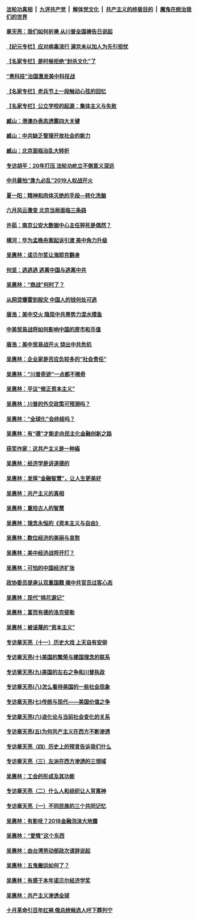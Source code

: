 ####  [法轮功真相](../../../../basic/blob/master/README.md?t=07030202) &nbsp;|&nbsp; [九评共产党](../../../../9ping.md/blob/master/README.md?t=07030202) &nbsp;|&nbsp; [解体党文化](../../../../jtdwh.md/blob/master/README.md?t=07030202)  &nbsp;|&nbsp; [共产主义的终极目的](../../../../gczydzjmd.md/blob/master/README.md?t=07030202) &nbsp;|&nbsp; [魔鬼在统治我们的世界](../../../../mgztzwmdsj.md/blob/master/README.md?t=07030202) 

#### [章天亮：我们如何祈祷 从川普全国祷告日说起](../pages/nsc423/n11944627.md?t=07030202) 

#### [【纪元专栏】应对病毒流行 渥京未以加人为先引担忧](../pages/nsc423/n11875714.md?t=07030202) 

#### [【名家专栏】是时候拒绝“封杀文化”了](../pages/nsc423/n11814093.md?t=07030202) 

#### [“黑科技”治国激发美中科技战](../pages/nsc423/n11638056.md?t=07030202) 

#### [【名家专栏】老兵节上一段触动心弦的回忆](../pages/nsc423/n11646016.md?t=07030202) 

#### [【名家专栏】公立学校的起源：集体主义与失败](../pages/nsc423/n11601833.md?t=07030202) 

#### [臧山：港澳办表态透露四大关键](../pages/nsc423/n11421628.md?t=07030202) 

#### [臧山：中共缺乏管理开放社会的能力](../pages/nsc423/n11407457.md?t=07030202) 

#### [臧山：北京面临治乱大转折](../pages/nsc423/n11406895.md?t=07030202) 

#### [专访胡平：20年打压 法轮功屹立不倒意义深远](../pages/nsc423/n11398800.md?t=07030202) 

#### [中共最怕“逢九必乱”2019人权战开火](../pages/nsc423/n11385248.md?t=07030202) 

#### [夏一阳：精神和肉体灭绝的手段—转化洗脑](../pages/nsc423/n11368250.md?t=07030202) 

#### [六月风云激变 北京当局面临三条路](../pages/nsc423/n11313668.md?t=07030202) 

#### [许茹：南京公安大数据中心主任猝死是偶然？](../pages/nsc423/n11064744.md?t=07030202) 

#### [横河：华为孟晚舟案起诉引渡 美中角力升级](../pages/nsc423/n11027230.md?t=07030202) 

#### [吴惠林：诺贝尔奖让海耶克翻身](../pages/nsc423/n10890049.md?t=07030202) 

#### [何坚：逃逃逃 逃离中国与逃离中共](../pages/nsc423/n10592891.md?t=07030202) 

#### [吴惠林：“商战”何时了？](../pages/nsc423/n10573558.md?t=07030202) 

#### [从网贷爆雷到股灾 中国人的钱何处可逃](../pages/nsc423/n10572800.md?t=07030202) 

#### [唐浩：美中交火 隐现中共黑势力混水摸鱼](../pages/nsc423/n10544040.md?t=07030202) 

#### [中美贸易战将如何影响中国的房市和币值](../pages/nsc423/n10543697.md?t=07030202) 

#### [唐浩：美中贸易战开火 烧出中共危机](../pages/nsc423/n10540126.md?t=07030202) 

#### [吴惠林：企业家是否应负较多的“社会责任”](../pages/nsc423/n10535022.md?t=07030202) 

#### [吴惠林：“川普奇迹”一点都不稀奇](../pages/nsc423/n10512808.md?t=07030202) 

#### [吴惠林：平议“修正资本主义”](../pages/nsc423/n10495724.md?t=07030202) 

#### [吴惠林：川普的外交政策可预测吗？](../pages/nsc423/n10462387.md?t=07030202) 

#### [吴惠林：“全球化”会终结吗？](../pages/nsc423/n10452838.md?t=07030202) 

#### [吴惠林：有“德”才能走向民主化金融创新之路](../pages/nsc423/n10432292.md?t=07030202) 

#### [获奖作家：这共产主义是一种癌](../pages/nsc423/n10431541.md?t=07030202) 

#### [吴惠林：经济学是讲道德的](../pages/nsc423/n10398014.md?t=07030202) 

#### [吴惠林：发挥“金融智慧”，让人生更美好](../pages/nsc423/n10375019.md?t=07030202) 

#### [吴惠林：共产主义的真相](../pages/nsc423/n10351394.md?t=07030202) 

#### [吴惠林：重拾古人的智慧](../pages/nsc423/n10337691.md?t=07030202) 

#### [吴惠林：理念永恒的《资本主义与自由》](../pages/nsc423/n10316274.md?t=07030202) 

#### [吴惠林：数位经济的美丽与哀愁](../pages/nsc423/n10292946.md?t=07030202) 

#### [吴惠林：美中经济战将开打？](../pages/nsc423/n10258825.md?t=07030202) 

#### [吴惠林：可怕的中国经济扩张](../pages/nsc423/n10219147.md?t=07030202) 

#### [政协委员提承认双重国籍 揭中共官员过客心态](../pages/nsc423/n10208809.md?t=07030202) 

#### [吴惠林：现代“桃花源记”](../pages/nsc423/n10185234.md?t=07030202) 

#### [吴惠林：富而有德的洛克斐勒](../pages/nsc423/n10142264.md?t=07030202) 

#### [吴惠林：被诬蔑的“资本主义”](../pages/nsc423/n10124816.md?t=07030202) 

#### [专访章天亮（十一）历史大戏 上天自有安排](../pages/nsc423/n10094905.md?t=07030202) 

#### [专访章天亮(十)美国的繁荣与建国理念的联系](../pages/nsc423/n10094899.md?t=07030202) 

#### [专访章天亮(九)美国的左右之争和川普执政](../pages/nsc423/n10094889.md?t=07030202) 

#### [专访章天亮(八)怎么看待美国的一些社会现象](../pages/nsc423/n10094857.md?t=07030202) 

#### [专访章天亮(七)传统与现代——美国价值之争](../pages/nsc423/n10093140.md?t=07030202) 

#### [专访章天亮(六)进化论与当前社会变化的关系](../pages/nsc423/n10092036.md?t=07030202) 

#### [专访章天亮(五)为何共产主义在西方不断渗透](../pages/nsc423/n10083620.md?t=07030202) 

#### [专访章天亮（四）历史上的预言告诉我们什么](../pages/nsc423/n10083606.md?t=07030202) 

#### [专访章天亮（三）左派在西方渗透的三领域](../pages/nsc423/n10081115.md?t=07030202) 

#### [吴惠林：工会的形成及其功能](../pages/nsc423/n10080633.md?t=07030202) 

#### [专访章天亮（二）什么人和组织让人背离神](../pages/nsc423/n10076637.md?t=07030202) 

#### [专访章天亮（一）不同民族的三个共同记忆](../pages/nsc423/n10074188.md?t=07030202) 

#### [吴惠林：有影呒？2018金融泡沫大地震](../pages/nsc423/n10040534.md?t=07030202) 

#### [吴惠林：“爱情”这个东西](../pages/nsc423/n10019423.md?t=07030202) 

#### [吴惠林：由台湾劳动部政次请辞说起](../pages/nsc423/n9979679.md?t=07030202) 

#### [吴惠林：五鬼搬运如何了？](../pages/nsc423/n9925338.md?t=07030202) 

#### [吴惠林：有感于本年诺贝尔经济学奖](../pages/nsc423/n9871883.md?t=07030202) 

#### [吴惠林：共产主义渗透全球](../pages/nsc423/n9812748.md?t=07030202) 

#### [十月革命引百年红祸 俄总统候选人吁下葬列宁](../pages/nsc423/n9810182.md?t=07030202) 

